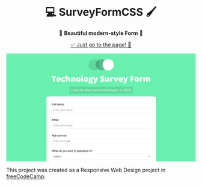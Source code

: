 <h1 align="center">💻 SurveyFormCSS 🖌</h1>
<p align="center">💚 <b>Beautiful modern-style Form</b> 📗</p>

<p align="center"><a href="https://360macky.github.io/SurveyFormCSS/" target="_blank">✅ Just go to the page! 🚀</a> </p>

<img src="./screenshot.png" align="center" />

This project was created as a Responsive Web Design project in [freeCodeCamp](https://freecodecamp.org/).
